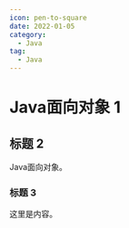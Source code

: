 ```yaml
---
icon: pen-to-square
date: 2022-01-05
category:
  - Java
tag:
  - Java
---
```


# Java面向对象 1

## 标题 2

Java面向对象。

### 标题 3

这里是内容。
